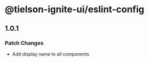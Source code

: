 # @tielson-ignite-ui/eslint-config

## 1.0.1

### Patch Changes

- Add display name to all components
